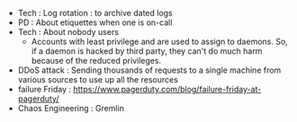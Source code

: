 - Tech : Log rotation : to archive dated logs
- PD : About etiquettes when one is on-call
- Tech : About nobody users
   * Accounts with least privilege and are used to assign to daemons. So, if a daemon is hacked by third party, they can't do much harm because of the reduced privileges.
- DDoS attack : Sending thousands of requests to a single machine from various sources to use up all the resources
- failure Friday : https://www.pagerduty.com/blog/failure-friday-at-pagerduty/
- Chaos Engineering : Gremlin

